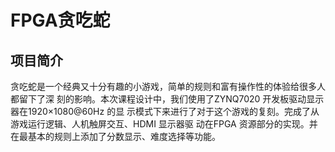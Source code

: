 # FPGA贪吃蛇
## 项目简介
贪吃蛇是一个经典又十分有趣的小游戏，简单的规则和富有操作性的体验给很多人都留下了深
刻的影响。本次课程设计中，我们使用了ZYNQ7020 开发板驱动显示器在1920×1080@60Hz 的显
示模式下来进行了对于这个游戏的复刻。完成了从游戏运行逻辑、人机触屏交互、HDMI 显示器驱
动在FPGA 资源部分的实现。并在最基本的规则上添加了分数显示、难度选择等功能。
